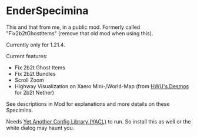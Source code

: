 # EnderSpecimina

This and that from me, in a public mod. Formerly called "Fix2b2tGhostItems" (remove that old mod when using this).

Currently only for 1.21.4.

Current features:
 - Fix 2b2t Ghost Items
 - Fix 2b2t Bundles 
 - Scroll Zoom
 - Highway Visualization on Xaero Mini-/World-Map (from [HWU's Desmos](https://www.desmos.com/calculator/siw620fvnu) for 2b2t Nether)

See descriptions in Mod for explanations and more details on these Specimina.

Needs [Yet Another Config Library (YACL)](https://modrinth.com/mod/yacl) to run. So install this as well or the white dialog may haunt you.
